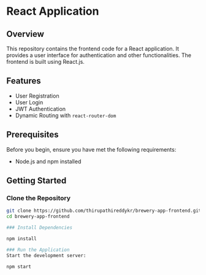 # React Application

## Overview

This repository contains the frontend code for a React application. It provides a user interface for authentication and other functionalities. The frontend is built using React.js.

## Features

- User Registration
- User Login
- JWT Authentication
- Dynamic Routing with `react-router-dom`

## Prerequisites

Before you begin, ensure you have met the following requirements:

- Node.js and npm installed

## Getting Started

### Clone the Repository

```sh
git clone https://github.com/thirupathireddykr/brewery-app-frontend.git
cd brewery-app-frontend

### Install Dependencies

npm install

### Run the Application
Start the development server:

npm start
